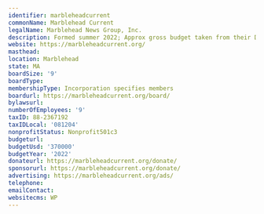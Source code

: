 ```yaml
---
identifier: marbleheadcurrent
commonName: Marblehead Current
legalName: Marblehead News Group, Inc.
description: Formed summer 2022; Approx gross budget taken from their Donate page.
website: https://marbleheadcurrent.org/
masthead:
location: Marblehead
state: MA
boardSize: '9'
boardType:
membershipType: Incorporation specifies members
boardurl: https://marbleheadcurrent.org/board/
bylawsurl:
numberOfEmployees: '9'
taxID: 88-2367192
taxIDLocal: '081204'
nonprofitStatus: Nonprofit501c3
budgeturl:
budgetUsd: '370000'
budgetYear: '2022'
donateurl: https://marbleheadcurrent.org/donate/
sponsorurl: https://marbleheadcurrent.org/donate/
advertising: https://marbleheadcurrent.org/ads/
telephone:
emailContact:
websitecms: WP
---
```


